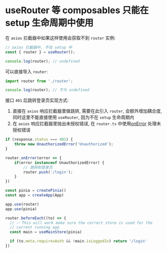 # useRouter 等 composables 只能在 setup 生命周期中使用

在 `axios` 拦截器中如果这样使用会获取不到 `router` 实例:

```ts
// axios 拦截器中, 不在 setup 中
const { router } = useRouter();

console.log(router); // undefined
```

可以直接导入 `router`:

```ts
import router from './router';

console.log(router); // 不为 undefined
```

接口 `401` 后跳转登录页实现方式:

1. 直接在 `axios` 响应拦截器里做跳转, 需要在此引入 `router`, 会额外增加耦合度, 同时这里不能直接使用 `useRouter`, 因为不在 `setup` 生命周期内
2. 在 `axios` 响应拦截器里抛出未授权错误, 在 `router.ts` 中使用[onError](https://router.vuejs.org/api/interfaces/Router.html#onError) 处理未授权错误

```ts
if (response.status === 401) {
	throw new UnauthorizedError('Unauthorized');
}
```

```ts
router.onError(error => {
	if(error instanceof UnauthorizedError) {
		// 跳转到登录页
		router.push('/login');
	}
})
```

```ts
const pinia = createPinia()
const app = createApp(App)

app.use(router)
app.use(pinia)

router.beforeEach((to) => {
  // ✅ This will work make sure the correct store is used for the
  // current running app
  const main = useMainStore(pinia)

  if (to.meta.requiresAuth && !main.isLoggedIn) return '/login'
})
```